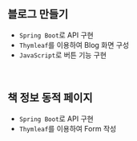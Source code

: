 ## 블로그 만들기

- `Spring Boot`로 API 구현
- `Thymleaf`를 이용하여 Blog 화면 구성
- `JavaScript`로 버튼 기능 구현

<br>

## 책 정보 동적 페이지

- `Spring Boot`로 API 구현
- `Thymleaf`를 이용하여 Form 작성